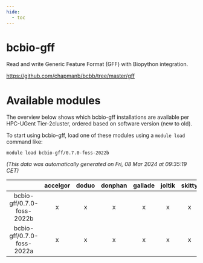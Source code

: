 ```yaml
---
hide:
  - toc
---
```


bcbio-gff
=========


Read and write Generic Feature Format (GFF) with Biopython integration.

https://github.com/chapmanb/bcbb/tree/master/gff
# Available modules


The overview below shows which bcbio-gff installations are available per HPC-UGent Tier-2cluster, ordered based on software version (new to old).

To start using bcbio-gff, load one of these modules using a `module load` command like:

```shell
module load bcbio-gff/0.7.0-foss-2022b
```

*(This data was automatically generated on Fri, 08 Mar 2024 at 09:35:19 CET)*  

| |accelgor|doduo|donphan|gallade|joltik|skitty|
| :---: | :---: | :---: | :---: | :---: | :---: | :---: |
|bcbio-gff/0.7.0-foss-2022b|x|x|x|x|x|x|
|bcbio-gff/0.7.0-foss-2022a|x|x|x|x|x|x|
